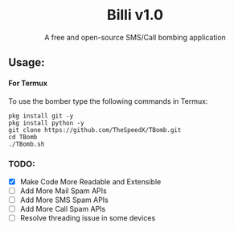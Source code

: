 <h1 align="center">
  <br>
  Billi v1.0
  <br>
</h1>


<p align="center">A free and open-source SMS/Call bombing application</p>


## Usage:

#### For Termux

To use the bomber type the following commands in Termux:
```shell script
pkg install git -y 
pkg install python -y 
git clone https://github.com/TheSpeedX/TBomb.git
cd TBomb
./TBomb.sh
```

### TODO:

- [x] Make Code More Readable and Extensible
- [ ] Add More Mail Spam APIs
- [ ] Add More SMS Spam APIs
- [ ] Add More Call Spam APIs
- [ ] Resolve threading issue in some devices
